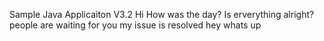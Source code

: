 
Sample Java Applicaiton V3.2
Hi How was the day?
Is erverything alright?
people are waiting for you
my issue is resolved
hey
whats up
